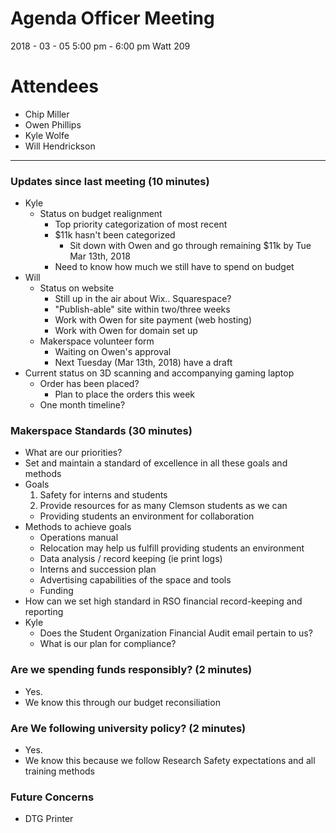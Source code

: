 # Agenda Officer Meeting
2018 - 03 - 05
5:00 pm - 6:00 pm
Watt 209

# Attendees
 - Chip Miller
 - Owen Phillips
 - Kyle Wolfe
 - Will Hendrickson
-----

### Updates since last meeting (10 minutes)
  - Kyle
    - Status on budget realignment
      - Top priority categorization of most recent
      - $11k hasn't been categorized
        - Sit down with Owen and go through remaining $11k by Tue Mar 13th, 2018 
      - Need to know how much we still have to spend on budget 
  - Will
    - Status on website
      - Still up in the air about Wix.. Squarespace?
      - "Publish-able" site within two/three weeks 
      - Work with Owen for site payment (web hosting)
      - Work with Owen for domain set up
    - Makerspace volunteer form
      - Waiting on Owen's approval
      - Next Tuesday (Mar 13th, 2018) have a draft
  - Current status on 3D scanning and accompanying gaming laptop
    - Order has been placed?
      - Plan to place the orders this week 
    - One month timeline?
### Makerspace Standards (30 minutes)
  - What are our priorities?
  - Set and maintain a standard of excellence in all these goals and methods 
  - Goals
    1. Safety for interns and students
    2. Provide resources for as many Clemson students as we can
      - Providing students an environment for collaboration
  - Methods to achieve goals
    - Operations manual
    - Relocation may help us fulfill providing students an environment
    - Data analysis / record keeping (ie print logs)
    - Interns and succession plan 
    - Advertising capabilities of the space and tools
    - Funding 
  - How can we set high standard in RSO financial record-keeping and reporting
  - Kyle
    - Does the Student Organization Financial Audit email pertain to us?
    - What is our plan for compliance?

### Are we spending funds responsibly? (2 minutes)
  - Yes.
  - We know this through our budget reconsiliation

### Are We following university policy? (2 minutes)
  - Yes. 
  - We know this because we follow Research Safety expectations and all training methods

### Future Concerns
  - DTG Printer
